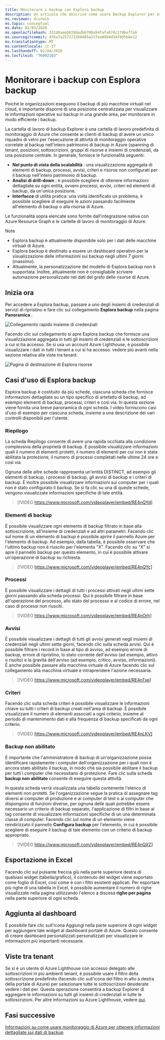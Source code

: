 ```yaml
---
title: Monitorare i backup con Esplora backup
description: Un articolo che descrive come usare Backup Explorer per eseguire il monitoraggio in tempo reale dei backup tra insiemi di credenziali, sottoscrizioni, aree e tenant
ms.reviewer: dcurwin
ms.topic: conceptual
ms.date: 02/03/2020
ms.openlocfilehash: 331d8aeeb828dedb6700a94fafa074c179bef7ab
ms.sourcegitcommit: 4f6a7a2572723b0405a21fea0894d34f9d5b8e12
ms.translationtype: MT
ms.contentlocale: it-IT
ms.lasthandoff: 02/04/2020
ms.locfileid: "76992183"
---
```

# <a name="monitor-your-backups-with-backup-explorer"></a>Monitorare i backup con Esplora backup

Poiché le organizzazioni eseguono il backup di più macchine virtuali nel cloud, è importante disporre di una posizione centralizzata per visualizzare le informazioni operative sui backup in una grande area, per monitorare in modo efficiente i backup.

La cartella di lavoro di backup Explorer è una cartella di lavoro predefinita di monitoraggio di Azure che consente ai clienti di backup di avere un unico riquadro di vetro per l'esecuzione di attività di monitoraggio operative correlate al backup nell'intero patrimonio di backup in Azure (spanning di tenant, posizioni, sottoscrizioni, gruppi di risorse e insiemi di credenziali, da una posizione centrale. In generale, fornisce le funzionalità seguenti:

* **Nel punto di vista della scalabilità** : una visualizzazione aggregata di elementi di backup, processi, avvisi, criteri e risorse non configurati per il backup nell'intero patrimonio di backup. 
* **Analisi di drill-down** : è possibile scegliere di ottenere informazioni dettagliate su ogni entità, ovvero processi, avvisi, criteri ed elementi di backup, da un'unica posizione.
* **Interfacce** di utilità pratica: una volta identificato un problema, è possibile scegliere di eseguire le azioni passando facilmente all'elemento di backup o alla risorsa di Azure.

Le funzionalità sopra elencate sono fornite dall'integrazione nativa con Azure Resource Graph e le cartelle di lavoro di monitoraggio di Azure.

> [!NOTE]
> * Esplora backup è attualmente disponibile solo per i dati delle macchine virtuali di Azure.
> * Esplora backup è destinato a essere un dashboard operativo per la visualizzazione delle informazioni sui backup negli ultimi 7 giorni (massimo).
> * Attualmente, la personalizzazione del modello di Esplora backup non è supportata. Inoltre, attualmente non è consigliabile scrivere automazione personalizzate nei dati del grafo delle risorse di Azure.

## <a name="getting-started"></a>Inizia ora

Per accedere a Esplora backup, passare a uno degli insiemi di credenziali di servizi di ripristino e fare clic sul collegamento **Esplora backup** nella pagina **Panoramica** .

![Collegamento rapido insieme di credenziali](media/backup-azure-monitor-with-backup-explorer/vault-quick-link.png)

Facendo clic sul collegamento si apre Esplora backup che fornisce una visualizzazione aggregata in tutti gli insiemi di credenziali e le sottoscrizioni a cui si ha accesso. Se si usa un account Azure Lighthouse, è possibile visualizzare i dati in tutti i tenant a cui si ha accesso. vedere più avanti nella sezione relativa alle viste tra tenant.

![Pagina di destinazione di Esplora risorse](media/backup-azure-monitor-with-backup-explorer/explorer-landing-page.png)

## <a name="backup-explorer-use-cases"></a>Casi d'uso di Esplora backup

Esplora backup è costituito da più schede, ciascuna scheda che fornisce informazioni dettagliate su un tipo specifico di artefatto di backup, ad esempio elementi di backup, processi, criteri e così via. In questa sezione viene fornita una breve panoramica di ogni scheda. I video forniscono casi d'uso di esempio per ciascuna scheda, insieme a una descrizione dei vari controlli disponibili per l'utente.

### <a name="summary"></a>Riepilogo

La scheda Riepilogo consente di avere una rapida occhiata alla condizione complessiva della proprietà di backup. È possibile visualizzare informazioni quali il numero di elementi protetti, il numero di elementi per cui non è stata abilitata la protezione, il numero di processi completati nelle ultime 24 ore e così via. 

Ognuna delle altre schede rappresenta un'entità DISTINCT, ad esempio gli elementi di backup, i processi di backup, gli avvisi di backup e i criteri di backup. È inoltre possibile visualizzare informazioni sui computer per i quali non è stato configurato il backup. Se si fa clic su una di queste schede, vengono visualizzate informazioni specifiche di tale entità.

> [!VIDEO https://www.microsoft.com/videoplayer/embed/RE4nQYd]

### <a name="backup-items"></a>Elementi di backup

È possibile visualizzare ogni elemento di backup filtrato in base alla sottoscrizione, all'insieme di credenziali e ad altri parametri. Facendo clic sul nome di un elemento di backup è possibile aprire il pannello Azure per l'elemento di backup. Ad esempio, dalla tabella, è possibile osservare che l'ultimo backup non è riuscito per l'elemento "X". Facendo clic su "X" si apre il pannello backup per questo elemento, in cui è possibile attivare un'operazione di backup su richiesta.

> [!VIDEO https://www.microsoft.com/videoplayer/embed/RE4nQYc]

### <a name="jobs"></a>Processi

È possibile visualizzare i dettagli di tutti i processi attivati negli ultimi sette giorni passando alla scheda processi. Qui è possibile filtrare in base all'operazione del processo, allo stato del processo e al codice di errore, nel caso di processi non riusciti.

> [!VIDEO https://www.microsoft.com/videoplayer/embed/RE4nOrh]

### <a name="alerts"></a>Avvisi

È possibile visualizzare i dettagli di tutti gli avvisi generati negli insiemi di credenziali negli ultimi sette giorni, facendo clic sulla scheda avvisi. Qui è possibile filtrare i record in base al tipo di avviso, ad esempio errore di backup, errore di ripristino, lo stato corrente dell'avviso (ad esempio, attivo o risolto) e la gravità dell'avviso (ad esempio, critico, avviso, informazioni). È anche possibile passare alla macchina virtuale di Azure facendo clic sul collegamento alla macchina virtuale e intraprendere l'azione necessaria.

> [!VIDEO https://www.microsoft.com/videoplayer/embed/RE4nTxe]

### <a name="policies"></a>Criteri

Facendo clic sulla scheda criteri è possibile visualizzare le informazioni chiave su tutti i criteri di backup creati nell'area di backup. È possibile visualizzare il numero di elementi associati a ogni criterio, insieme al periodo di mantenimento dati e alla frequenza di backup specificati da ogni criterio.

> [!VIDEO https://www.microsoft.com/videoplayer/embed/RE4nLKV]

### <a name="backup-not-enabled"></a>Backup non abilitato

È importante che l'amministratore di backup di un'organizzazione possa identificare rapidamente i computer dell'organizzazione per i quali non è ancora stato abilitato il backup, in modo che sia possibile abilitare il backup per tutti i computer che necessitano di protezione. Fare clic sulla scheda **backup non abilitato** consente di eseguire questa attività.

In questa scheda verrà visualizzata una tabella contenente l'elenco di elementi non protetti. Se l'organizzazione segue la pratica di assegnare tag diversi ai computer di produzione e ai computer di test o ai computer che dispongono di funzioni diverse, per ognuna delle quali potrebbe essere necessario un criterio di backup separato, l'applicazione di filtri in base ai tag consente di visualizzare informazioni specifiche di un una determinata classe di computer. Facendo clic sul nome di un elemento viene reindirizzato il pannello **Configura backup** per l'elemento, in cui è possibile scegliere di eseguire il backup di tale elemento con un criterio di backup appropriato.

> [!VIDEO https://www.microsoft.com/videoplayer/embed/RE4nQXZ]

## <a name="exporting-to-excel"></a>Esportazione in Excel

Facendo clic sul pulsante freccia giù nella parte superiore destra di qualsiasi widget (tabella/grafico), il contenuto del widget viene esportato come foglio di Excel, così come è con i filtri esistenti applicati. Per esportare più righe di una tabella in Excel, è possibile aumentare il numero di righe visualizzate nella pagina utilizzando l'elenco a discesa **righe per pagina** nella parte superiore di ogni scheda.

## <a name="pinning-to-dashboard"></a>Aggiunta al dashboard

È possibile fare clic sull'icona Aggiungi nella parte superiore di ogni widget per aggiungere tale widget al dashboard portale di Azure. Questo consente di creare dashboard personalizzati personalizzati per visualizzare le informazioni più importanti necessarie.

## <a name="cross-tenant-views"></a>Viste tra tenant

Se si è un utente di Azure Lighthouse con accesso delegato alle sottoscrizioni in più ambienti tenant, è possibile usare il filtro della sottoscrizione predefinito (facendo clic sull'icona del filtro in alto a destra della portale di Azure) per selezionare tutte le sottoscrizioni desiderate vedere i dati per. Questa operazione consentirà a backup Explorer di aggregare le informazioni su tutti gli insiemi di credenziali in tutte le sottoscrizioni. Per altre informazioni su Azure Lighthouse, vedere [qui](https://docs.microsoft.com/azure/lighthouse/overview).

## <a name="next-steps"></a>Fasi successive

[Informazioni su come usare monitoraggio di Azure per ottenere informazioni dettagliate sui dati di backup](https://docs.microsoft.com/azure/backup/backup-azure-monitoring-use-azuremonitor)